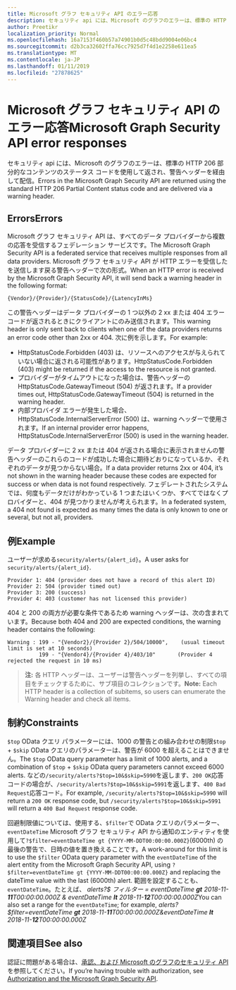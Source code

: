 ```yaml
---
title: Microsoft グラフ セキュリティ API のエラー応答
description: セキュリティ api には、Microsoft のグラフのエラーは、標準の HTTP 206 部分的なコンテンツのステータス コードを使用して返され、警告ヘッダーを経由して配信。
author: Preetikr
localization_priority: Normal
ms.openlocfilehash: 16a7153f460b57a74901b0d5c48bdd9004e06bc4
ms.sourcegitcommit: d2b3ca32602ffa76cc7925d7f4d1e2258e611ea5
ms.translationtype: MT
ms.contentlocale: ja-JP
ms.lasthandoff: 01/11/2019
ms.locfileid: "27878625"
---
```

# <a name="microsoft-graph-security-api-error-responses"></a><span data-ttu-id="d9128-103">Microsoft グラフ セキュリティ API のエラー応答</span><span class="sxs-lookup"><span data-stu-id="d9128-103">Microsoft Graph Security API error responses</span></span>

<span data-ttu-id="d9128-104">セキュリティ api には、Microsoft のグラフのエラーは、標準の HTTP 206 部分的なコンテンツのステータス コードを使用して返され、警告ヘッダーを経由して配信。</span><span class="sxs-lookup"><span data-stu-id="d9128-104">Errors in the Microsoft Graph Security API are returned using the standard HTTP 206 Partial Content status code and are delivered via a warning header.</span></span>

## <a name="errors"></a><span data-ttu-id="d9128-105">Errors</span><span class="sxs-lookup"><span data-stu-id="d9128-105">Errors</span></span>

<span data-ttu-id="d9128-106">Microsoft グラフ セキュリティ API は、すべてのデータ プロバイダーから複数の応答を受信するフェデレーション サービスです。</span><span class="sxs-lookup"><span data-stu-id="d9128-106">The Microsoft Graph Security API is a federated service that receives multiple responses from all data providers.</span></span> <span data-ttu-id="d9128-107">Microsoft グラフ セキュリティ API が HTTP エラーを受信したを送信します戻る警告ヘッダーで次の形式。<!-- { "blockType": "ignored" } --></span><span class="sxs-lookup"><span data-stu-id="d9128-107">When an HTTP error is received by the Microsoft Graph Security API, it will send back a warning header in the following format: <!-- { "blockType": "ignored" } --></span></span>

```http
{Vendor}/{Provider}/{StatusCode}/{LatencyInMs}
```

<span data-ttu-id="d9128-108">この警告ヘッダーはデータ プロバイダーの 1 つ以外の 2 xx または 404 エラー コードが返されるときにクライアントにのみ送信されます。</span><span class="sxs-lookup"><span data-stu-id="d9128-108">This warning header is only sent back to clients when one of the data providers returns an error code other than 2xx or 404.</span></span> <span data-ttu-id="d9128-109">次に例を示します。</span><span class="sxs-lookup"><span data-stu-id="d9128-109">For example:</span></span>

- <span data-ttu-id="d9128-110">HttpStatusCode.Forbidden (403) は、リソースへのアクセスが与えられていない場合に返される可能性があります。</span><span class="sxs-lookup"><span data-stu-id="d9128-110">HttpStatusCode.Forbidden (403) might be returned if the access to the resource is not granted.</span></span>
- <span data-ttu-id="d9128-111">プロバイダーがタイムアウトになった場合は、警告ヘッダーの HttpStatusCode.GatewayTimeout (504) が返されます。</span><span class="sxs-lookup"><span data-stu-id="d9128-111">If a provider times out, HttpStatusCode.GatewayTimeout (504) is returned in the warning header.</span></span>
- <span data-ttu-id="d9128-112">内部プロバイダ エラーが発生した場合、HttpStatusCode.InternalServerError (500) は、warning ヘッダーで使用されます。</span><span class="sxs-lookup"><span data-stu-id="d9128-112">If an internal provider error happens, HttpStatusCode.InternalServerError (500) is used in the warning header.</span></span>

<span data-ttu-id="d9128-113">データ プロバイダーに 2 xx または 404 が返される場合に表示されませんの警告ヘッダーのこれらのコードが成功した場合に期待どおりになっているか、それぞれのデータが見つからない場合。</span><span class="sxs-lookup"><span data-stu-id="d9128-113">If a data provider returns 2xx or 404, it’s not shown in the warning header because these codes are expected for success or when data is not found respectively.</span></span> <span data-ttu-id="d9128-114">フェデレートされたシステムでは、何度もデータだけがわかっている 1 つまたはいくつか、すべてではなくプロバイダーと、404 が見つかりませんが考えられます。</span><span class="sxs-lookup"><span data-stu-id="d9128-114">In a federated system, a 404 not found is expected as many times the data is only known to one or several, but not all, providers.</span></span>

## <a name="example"></a><span data-ttu-id="d9128-115">例</span><span class="sxs-lookup"><span data-stu-id="d9128-115">Example</span></span>

<span data-ttu-id="d9128-116">ユーザーが求める`security/alerts/{alert_id}`。</span><span class="sxs-lookup"><span data-stu-id="d9128-116">A user asks for `security/alerts/{alert_id}`.</span></span>

    Provider 1: 404 (provider does not have a record of this alert ID)
    Provider 2: 504 (provider timed out)
    Provider 3: 200 (success)
    Provider 4: 403 (customer has not licensed this provider)

<span data-ttu-id="d9128-117">404 と 200 の両方が必要な条件であるため warning ヘッダーは、次の含まれています。</span><span class="sxs-lookup"><span data-stu-id="d9128-117">Because both 404 and 200 are expected conditions, the warning header contains the following:</span></span>

```HTTP
Warning : 199 - "{Vendor2}/{Provider 2}/504/10000",    (usual timeout limit is set at 10 seconds)
          199 - "{Vendor4}/{Provider 4}/403/10"       (Provider 4 rejected the request in 10 ms)
```

> <span data-ttu-id="d9128-118">**注:** 各 HTTP ヘッダーは、ユーザーは警告ヘッダーを列挙し、すべての項目をチェックするために、サブ項目のコレクションです。</span><span class="sxs-lookup"><span data-stu-id="d9128-118">**Note:** Each HTTP header is a collection of subitems, so users can enumerate the Warning header and check all items.</span></span>

## <a name="constraints"></a><span data-ttu-id="d9128-119">制約</span><span class="sxs-lookup"><span data-stu-id="d9128-119">Constraints</span></span>

<span data-ttu-id="d9128-120">`$top` OData クエリ パラメーターには、1000 の警告との組み合わせの制限`$top`  +  `$skip` OData クエリのパラメーターは、警告が 6000 を超えることはできません。</span><span class="sxs-lookup"><span data-stu-id="d9128-120">The `$top` OData query parameter has a limit of 1000 alerts, and a combination of `$top` + `$skip` OData query parameters cannot exceed 6000 alerts.</span></span> <span data-ttu-id="d9128-121">などの`/security/alerts?$top=10&$skip=5990`を返します、`200 OK`応答コードの場合が、`/security/alerts?$top=10&$skip=5991`を返します、`400 Bad Request`応答コード。</span><span class="sxs-lookup"><span data-stu-id="d9128-121">For example, `/security/alerts?$top=10&$skip=5990` will return a `200 OK` response code, but `/security/alerts?$top=10&$skip=5991` will return a `400 Bad Request` response code.</span></span>

<span data-ttu-id="d9128-122">回避制限値については、使用する、`$filter`で OData クエリのパラメーター、 `eventDateTime` Microsoft グラフ セキュリティ API から通知のエンティティを使用して`?$filter=eventDateTime gt {YYYY-MM-DDT00:00:00.000Z}`(6000th) の最後の警告で、日時の値を置き換えることです。</span><span class="sxs-lookup"><span data-stu-id="d9128-122">A work-around for this limit is to use the `$filter` OData query parameter with the `eventDateTime` of the alert entity from the Microsoft Graph Security API, using `?$filter=eventDateTime gt {YYYY-MM-DDT00:00:00.000Z}` and replacing the dateTime value with the last (6000th) alert.</span></span> <span data-ttu-id="d9128-123">範囲を設定することも、 `eventDateTime`。たとえば、 *alerts?$ フィルター = eventDateTime **gt** 2018-11-**11**T00:00:00.000Z & eventDateTime **lt** 2018-11-**12**T00:00:00.000Z*</span><span class="sxs-lookup"><span data-stu-id="d9128-123">You can also set a range for the `eventDateTime`; for example, *alerts?$filter=eventDateTime **gt** 2018-11-**11**T00:00:00.000Z&eventDateTime **lt** 2018-11-**12**T00:00:00.000Z*</span></span>

## <a name="see-also"></a><span data-ttu-id="d9128-124">関連項目</span><span class="sxs-lookup"><span data-stu-id="d9128-124">See also</span></span>

<span data-ttu-id="d9128-125">認証に問題がある場合は、[承認、および Microsoft のグラフのセキュリティ API](/graph/security-authorization)を参照してください。</span><span class="sxs-lookup"><span data-stu-id="d9128-125">If you’re having trouble with authorization, see [Authorization and the Microsoft Graph Security API](/graph/security-authorization).</span></span>
